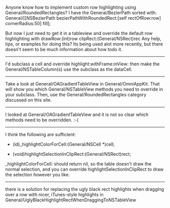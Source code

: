  Anyone know how to implement custom row highlighting using General/RoundedRectangles?
I have the General/BezierPath sorted with:
 General/[[NSBezierPath bezierPathWithRoundedRect:[self rectOfRow:row] cornerRadius:50] fill];

But now I just need to get it in a tableview and override the default row highlighting with drawRow:(int)row clipRect:(General/NSRect)rec
Any help, tips, or examples for doing this? Its being used alot more recently, but there doesn't seem to be much information about how todo it.

----

I'd subclass a cell and override highlight:withFrame:inView: then make the General/NSTableColumn(s) use the subclass as the dataCell.

----

Take a look at General/OAGradientTableView in General/OmniAppKit. That will show you which General/NSTableView methods you need to override in your subclass. Then, use the General/RoundedRectangles category discussed on this site.

----

I looked at General/OAGradientTableView and it is not so clear which methods need to be overridden.  :-(

----

I think the following are sufficient:

- (id)_highlightColorForCell:(General/NSCell *)cell;

- (void)highlightSelectionInClipRect:(General/NSRect)rect;

_highlightColorForCell: should return nil, so the table doesn't draw the normal selection, and you can override highlightSelectionInClipRect to draw the selection however you like.

----

there is a solution for replacing the ugly black rect highlights when dragging over a row with nicer, iTunes-style highlights in General/UglyBlackHighlightRectWhenDraggingToNSTableView